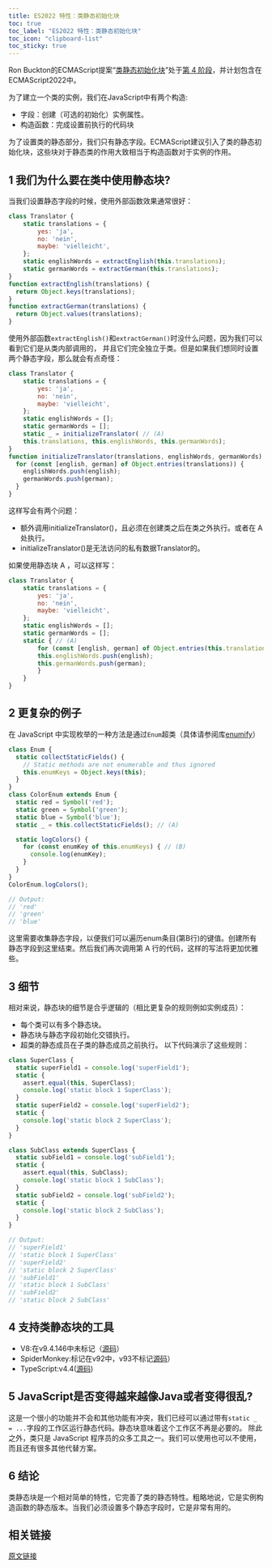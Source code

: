 ```yaml
---
title: ES2022 特性：类静态初始化块
toc: true
toc_label: "ES2022 特性：类静态初始化块"
toc_icon: "clipboard-list"
toc_sticky: true
---
```


Ron Buckton的ECMAScript提案“[类静态初始化块](https://github.com/tc39/proposal-class-static-block)”处于[第 4 阶段](https://exploringjs.com/impatient-js/ch_history.html#tc39-process)，并计划包含在ECMAScript2022中。


为了建立一个类的实例，我们在JavaScript中有两个构造:
- 字段：创建（可选的初始化）实例属性。
- 构造函数：完成设置前执行的代码块

为了设置类的静态部分，我们只有静态字段。ECMAScript建议引入了类的静态初始化块，这些块对于静态类的作用大致相当于构造函数对于实例的作用。


## 1 我们为什么要在类中使用静态块?

当我们设置静态字段的时候，使用外部函数效果通常很好：

```js
class Translator {
    static translations = {
        yes: 'ja',
        no: 'nein',
        maybe: 'vielleicht',
    };
    static englishWords = extractEnglish(this.translations);
    static germanWords = extractGerman(this.translations);
}
function extractEnglish(translations) {
  return Object.keys(translations);
}
function extractGerman(translations) {
  return Object.values(translations);
}
```

使用外部函数`extractEnglish()`和`extractGerman()`时没什么问题，因为我们可以看到它们是从类内部调用的， 并且它们完全独立于类。但是如果我们想同时设置两个静态字段，那么就会有点奇怪：

```js
class Translator {
    static translations = {
        yes: 'ja',
        no: 'nein',
        maybe: 'vielleicht',
    };
    static englishWords = [];
    static germanWords = [];
    static _ = initializeTranslator( // (A)
    this.translations, this.englishWords, this.germanWords);
}
function initializeTranslator(translations, englishWords, germanWords) {
  for (const [english, german] of Object.entries(translations)) {
    englishWords.push(english);
    germanWords.push(german);
  }
}
```

这样写会有两个问题：
- 额外调用initializeTranslator()，且必须在创建类之后在类之外执行。或者在 A 处执行。
- initializeTranslator()是无法访问的私有数据Translator的。

如果使用静态块 A ，可以这样写：

```js
class Translator {
    static translations = {
        yes: 'ja',
        no: 'nein',
        maybe: 'vielleicht',
    };
    static englishWords = [];
    static germanWords = [];
    static { // (A)
        for (const [english, german] of Object.entries(this.translations)) {
        this.englishWords.push(english);
        this.germanWords.push(german);
        }
    }
}

```

## 2 更复杂的例子

在 JavaScript 中实现枚举的一种方法是通过`Enum`超类（具体请参阅库[enumify](https://github.com/rauschma/enumify)）

```js
class Enum {
  static collectStaticFields() {
    // Static methods are not enumerable and thus ignored
    this.enumKeys = Object.keys(this);
  }
}
class ColorEnum extends Enum {
  static red = Symbol('red');
  static green = Symbol('green');
  static blue = Symbol('blue');
  static _ = this.collectStaticFields(); // (A)

  static logColors() {
    for (const enumKey of this.enumKeys) { // (B)
      console.log(enumKey);
    }
  }
}
ColorEnum.logColors();

// Output:
// 'red'
// 'green'
// 'blue'
```

这里需要收集静态字段，以便我们可以遍历enum条目(第B行)的键值。创建所有静态字段到这里结束。然后我们再次调用第 A 行的代码，这样的写法将更加优雅些。

## 3 细节

相对来说，静态块的细节是合乎逻辑的（相比更复杂的规则例如实例成员）：
- 每个类可以有多个静态块。
- 静态块与静态字段初始化交错执行。
- 超类的静态成员在子类的静态成员之前执行。
以下代码演示了这些规则：

```js
class SuperClass {
  static superField1 = console.log('superField1');
  static {
    assert.equal(this, SuperClass);
    console.log('static block 1 SuperClass');
  }
  static superField2 = console.log('superField2');
  static {
    console.log('static block 2 SuperClass');
  }
}

class SubClass extends SuperClass {
  static subField1 = console.log('subField1');
  static {
    assert.equal(this, SubClass);
    console.log('static block 1 SubClass');
  }
  static subField2 = console.log('subField2');
  static {
    console.log('static block 2 SubClass');
  }
}

// Output:
// 'superField1'
// 'static block 1 SuperClass'
// 'superField2'
// 'static block 2 SuperClass'
// 'subField1'
// 'static block 1 SubClass'
// 'subField2'
// 'static block 2 SubClass'
```

## 4 支持类静态块的工具

- V8:在v9.4.146中未标记（[源码](https://github.com/tc39/proposal-class-static-block#stage-4-entrance-criteria)）
- SpiderMonkey:标记在v92中，v93不标记[源码](https://github.com/tc39/proposal-class-static-block#stage-4-entrance-criteria)）
- TypeScript:v4.4([源码](https://devblogs.microsoft.com/typescript/announcing-typescript-4-4-rc/))

## 5 JavaScript是否变得越来越像Java或者变得很乱?

这是一个很小的功能并不会和其他功能有冲突，我们已经可以通过带有`static _ = ...`字段的工作区运行静态代码。静态块意味着这个工作区不再是必要的。
除此之外，类只是 JavaScript 程序员的众多工具之一。我们可以使用也可以不使用，而且还有很多其他代替方案。

## 6 结论

类静态块是一个相对简单的特性，它完善了类的静态特性。粗略地说，它是实例构造函数的静态版本。当我们必须设置多个静态字段时，它是非常有用的。

## 相关链接 

[原文链接](https://2ality.com/2021/09/class-static-block.html)
